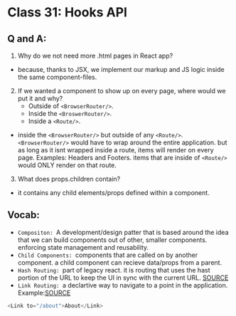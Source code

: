 # Class 31: Hooks API

## Q and A:

1. Why do we not need more .html pages in React app?

- because, thanks to JSX, we implement our markup and JS logic inside the same component-files.

2. If we wanted a component to show up on every page, where would we put it and why?
   - Outside of `<BrowserRouter/>`.
   - Inside the `<BroswerRouter/>`.
   - Inside a `<Route/>`.

- inside the `<BrowserRouter/>` but outside of any `<Route/>`. `<BrowserRouter/>` would have to wrap around the entire application. but as long as it isnt wrapped inside a route, items will render on every page. Examples: Headers and Footers. items that are inside of `<Route/>` would ONLY render on that route.

3. What does props.children contain?

- it contains any child elements/props defined within a component.

## Vocab:

- `Compositon: `A development/design patter that is based around the idea that we can build components out of other, smaller components. enforcing state management and reusability.
- `Child Components: `components that are called on by another component. a child component can recieve data/props from a parent.
- `Hash Routing: `part of legacy react. it is routing that uses the hast portion of the URL to keep the UI in sync with the current URL. [SOURCE](https://reactrouter.com/web/api/HashRouter)
- `Link Routing: `a declartive way to navigate to a point in the application.
  Example:[SOURCE](https://reactrouter.com/web/api/Link)

```js
<Link to="/about">About</Link>
```
